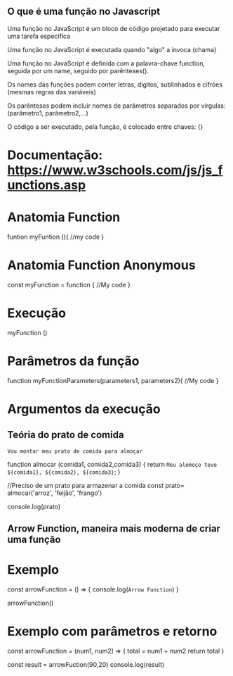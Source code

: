 ## O que é uma função no Javascript

Uma função no JavaScript é um bloco de código projetado para executar uma tarefa especifica

Uma função no JavaScript é executada quando "algo" a invoca (chama)

Uma função no JavaScript é definida com a palavra-chave function, seguida por um name, seguido por parênteses().

Os nomes das funções podem conter letras, dígitos, sublinhados e cifrões (mesmas regras das variáveis)

Os parênteses podem incluir nomes de parâmetros separados por vírgulas: 
(parâmetro1, parâmetro2,...)

O código a ser executado, pela função, é colocado entre chaves: {}

# Documentação: https://www.w3schools.com/js/js_functions.asp

# Anatomia Function

funtion myFuntion (){
    //my code
}

# Anatomia Function Anonymous

const myFunction = function {
    //My code
}

# Execução

myFunction ()

# Parâmetros da função

function myFunctionParameters(parameters1, parameters2){
    //My code
}

# Argumentos da execução


## Teória do prato de comida
    Vou montar meu prato de comida para almoçar

function almocar (comida1, comida2,comida3) {
    return `Meu alomoço teve ${comida1}, ${comida2}, ${comida3}`;
}

//Preciso de um prato para armazenar a comida
const prato= almocar('arroz', 'feijão', 'frango')

console.log(prato)

## Arrow Function, maneira mais moderna de criar uma função

# Exemplo
const arrowFunction = () => {
    console.log(`Arrow Function`)
}

arrowFunction()

# Exemplo com parâmetros e retorno

const arrowFunction = (num1, num2) => {
    total = num1 + num2
    return total
}

const result = arrowFuction(90,20)
console.log(result)